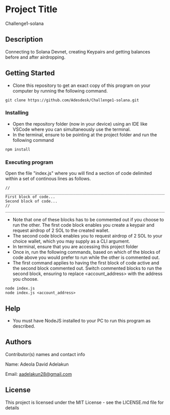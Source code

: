 # Project Title

Challenge1-solana

## Description

Connecting to Solana Devnet, creating Keypairs and getting balances before and after airdropping.

## Getting Started

* Clone this repository to get an exact copy of this program on your computer by running the following command.

```
git clone https://github.com/Adesdesk/Challenge1-solana.git
```
### Installing

* Open the repository folder (now in your device) using an IDE like VSCode where you can simultaneously use the terminal.
* In the terminal, ensure to be pointing at the project folder and run the following command
```
npm install
```

### Executing program

Open the file "index.js" where you will find a section of code delimited within a set of continous lines as follows.
```
// _________________________________________________________________________________________________________
First block of code...
Second block of code...
// _________________________________________________________________________________________________________
```

* Note that one of these blocks has to be commented out if you choose to run the other. The first code block enables you create a keypair and 
request airdrop of 2 SOL to the created wallet.
* The second code block enables you to request airdrop of 2 SOL to your choice wallet, which you may supply as a CLI argument.
* In terminal, ensure that you are accessing this project folder 
* Once in, run the following commands, based on which of the blocks of code above you would prefer to run while the other is commented out.
* The first command applies to having the first block of code active and the second block commented out. Switch commented blocks to run the second block, ensuring to replace <account_address> with the address you choose.

```
node index.js
node index.js <account_address>
```

## Help

* You must have NodeJS installed to your PC to run this program as described.

## Authors

Contributor(s) names and contact info

Name: Adeola David Adelakun  

Email: aadelakun28@gmail.com

## License

This project is licensed under the MIT License - see the LICENSE.md file for details